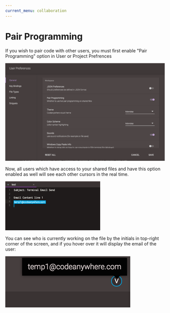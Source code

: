 ```yaml
---
current_menu: collaboration
---
```


# Pair Programming

If you wish to pair code with other users, you must first enable "Pair Programming" option in User or Project Prefrences

<img src="images/pairprogramm.png" width="600" height="auto">

Now, all users which have access to your shared files and have this option enabled as well will see each other cursors in the real time. 

<img src="images/share-editing.png" width="300" height="auto">

You can see who is currently working on the file by the initials in top-right corner of the screen, and if you hover over it will display the email of the user:

![share-toprightcorner](images/share-toprightcorner.png "share-toprightcorner")

